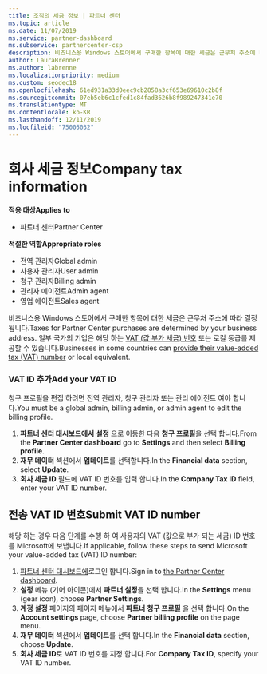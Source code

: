 ```yaml
---
title: 조직의 세금 정보 | 파트너 센터
ms.topic: article
ms.date: 11/07/2019
ms.service: partner-dashboard
ms.subservice: partnercenter-csp
description: 비즈니스용 Windows 스토어에서 구매한 항목에 대한 세금은 근무처 주소에 따라 결정됩니다. 다음 국가에 있는 사업장에서는 VAT 번호나 이에 상응하는 현지 번호를 제공할 수 있습니다.
author: LauraBrenner
ms.author: labrenne
ms.localizationpriority: medium
ms.custom: seodec18
ms.openlocfilehash: 61ed931a33d0eec9cb2858a3cf653e69610c2b8f
ms.sourcegitcommit: 07eb5eb6c1cfed1c84fad3626b8f989247341e70
ms.translationtype: MT
ms.contentlocale: ko-KR
ms.lasthandoff: 12/11/2019
ms.locfileid: "75005032"
---
```

# <a name="company-tax-information"></a><span data-ttu-id="9636d-104">회사 세금 정보</span><span class="sxs-lookup"><span data-stu-id="9636d-104">Company tax information</span></span>

<span data-ttu-id="9636d-105">**적용 대상**</span><span class="sxs-lookup"><span data-stu-id="9636d-105">**Applies to**</span></span>

- <span data-ttu-id="9636d-106">파트너 센터</span><span class="sxs-lookup"><span data-stu-id="9636d-106">Partner Center</span></span>

<span data-ttu-id="9636d-107">**적절한 역할**</span><span class="sxs-lookup"><span data-stu-id="9636d-107">**Appropriate roles**</span></span>
-   <span data-ttu-id="9636d-108">전역 관리자</span><span class="sxs-lookup"><span data-stu-id="9636d-108">Global admin</span></span>
-   <span data-ttu-id="9636d-109">사용자 관리자</span><span class="sxs-lookup"><span data-stu-id="9636d-109">User admin</span></span>
-   <span data-ttu-id="9636d-110">청구 관리자</span><span class="sxs-lookup"><span data-stu-id="9636d-110">Billing admin</span></span>
-   <span data-ttu-id="9636d-111">관리자 에이전트</span><span class="sxs-lookup"><span data-stu-id="9636d-111">Admin agent</span></span>
-   <span data-ttu-id="9636d-112">영업 에이전트</span><span class="sxs-lookup"><span data-stu-id="9636d-112">Sales agent</span></span>

<span data-ttu-id="9636d-113">비즈니스용 Windows 스토어에서 구매한 항목에 대한 세금은 근무처 주소에 따라 결정됩니다.</span><span class="sxs-lookup"><span data-stu-id="9636d-113">Taxes for Partner Center purchases are determined by your business address.</span></span> <span data-ttu-id="9636d-114">일부 국가의 기업은 해당 하는 [VAT (값 부가 세금) 번호](#submit-vat-id-number) 또는 로컬 동급를 제공할 수 있습니다.</span><span class="sxs-lookup"><span data-stu-id="9636d-114">Businesses in some countries can [provide their value-added tax (VAT) number](#submit-vat-id-number) or local equivalent.</span></span>

### <a name="add-your-vat-id"></a><span data-ttu-id="9636d-115">VAT ID 추가</span><span class="sxs-lookup"><span data-stu-id="9636d-115">Add your VAT ID</span></span>

<span data-ttu-id="9636d-116">청구 프로필을 편집 하려면 전역 관리자, 청구 관리자 또는 관리 에이전트 여야 합니다.</span><span class="sxs-lookup"><span data-stu-id="9636d-116">You must be a global admin, billing admin, or admin agent to  edit the billing profile.</span></span>

1.  <span data-ttu-id="9636d-117">**파트너 센터 대시보드에서** **설정** 으로 이동한 다음 **청구 프로필**을 선택 합니다.</span><span class="sxs-lookup"><span data-stu-id="9636d-117">From the **Partner Center dashboard** go to  **Settings** and then select **Billing profile**.</span></span>
2.  <span data-ttu-id="9636d-118">**재무 데이터** 섹션에서 **업데이트**를 선택합니다.</span><span class="sxs-lookup"><span data-stu-id="9636d-118">In the **Financial data** section, select **Update**.</span></span>
3.  <span data-ttu-id="9636d-119">**회사 세금 ID** 필드에 VAT ID 번호를 입력 합니다.</span><span class="sxs-lookup"><span data-stu-id="9636d-119">In the **Company Tax ID** field, enter your VAT ID number.</span></span>

## <a name="submit-vat-id-number"></a><span data-ttu-id="9636d-120">전송 VAT ID 번호</span><span class="sxs-lookup"><span data-stu-id="9636d-120">Submit VAT ID number</span></span>

<span data-ttu-id="9636d-121">해당 하는 경우 다음 단계를 수행 하 여 사용자의 VAT (값으로 부가 되는 세금) ID 번호를 Microsoft에 보냅니다.</span><span class="sxs-lookup"><span data-stu-id="9636d-121">If applicable, follow these steps to send Microsoft your value-added tax (VAT) ID number:</span></span>

1. <span data-ttu-id="9636d-122">[파트너 센터 대시보드에](https://partner.microsoft.com/dashboard/)로그인 합니다.</span><span class="sxs-lookup"><span data-stu-id="9636d-122">Sign in to [the Partner Center dashboard](https://partner.microsoft.com/dashboard/).</span></span>
2. <span data-ttu-id="9636d-123">**설정** 메뉴 (기어 아이콘)에서 **파트너 설정**을 선택 합니다.</span><span class="sxs-lookup"><span data-stu-id="9636d-123">In the **Settings** menu (gear icon), choose **Partner Settings**.</span></span>
3. <span data-ttu-id="9636d-124">**계정 설정** 페이지의 페이지 메뉴에서 **파트너 청구 프로필** 을 선택 합니다.</span><span class="sxs-lookup"><span data-stu-id="9636d-124">On the **Account settings** page, choose **Partner billing profile** on the page menu.</span></span>
4. <span data-ttu-id="9636d-125">**재무 데이터** 섹션에서 **업데이트**를 선택 합니다.</span><span class="sxs-lookup"><span data-stu-id="9636d-125">In the **Financial data** section, choose **Update**.</span></span>
5. <span data-ttu-id="9636d-126">**회사 세금 ID**로 VAT ID 번호를 지정 합니다.</span><span class="sxs-lookup"><span data-stu-id="9636d-126">For **Company Tax ID**, specify your VAT ID number.</span></span>
